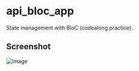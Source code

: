 # api_bloc_app

State management with BloC (codealong practice).

## Screenshot

![image](https://github.com/shuklansh/api_bloc_app/assets/89148178/c66787a5-8ca7-4b60-990b-0d6c4bf8ec1a)

